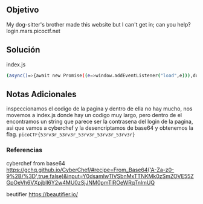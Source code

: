 ## Objetivo
My dog-sitter's brother made this website but I can't get in; can you help?
login.mars.picoctf.net
## Solución
index.js
```bash
(async()=>{await new Promise((e=>window.addEventListener("load",e))),document.querySelector("form").addEventListener("submit",(e=>{e.preventDefault();const r={u:"input[name=username]",p:"input[name=password]"},t={};for(const e in r)t[e]=btoa(document.querySelector(r[e]).value).replace(/=/g,"");return"YWRtaW4"!==t.u?alert("Incorrect Username"):"cGljb0NURns1M3J2M3JfNTNydjNyXzUzcnYzcl81M3J2M3JfNTNydjNyfQ"!==t.p?alert("Incorrect Password"):void alert(`Correct Password! Your flag is ${atob(t.p)}.`)}))})();
```
## Notas Adicionales
inspeccionamos el codigo de la pagina y dentro de ella no hay mucho, nos movemos a index.js donde hay un codigo muy largo, pero dentro de el encontramos un string que parece ser la contrasena del login de la pagina, asi que vamos a cyberchef y la desencriptamos de base64 y obtenemos la flag.
`picoCTF{53rv3r_53rv3r_53rv3r_53rv3r_53rv3r}`
### Referencias
cyberchef from base64
https://gchq.github.io/CyberChef/#recipe=From_Base64('A-Za-z0-9%2B/%3D',true,false)&input=Y0dsamIwTlVSbnMxTTNKMk0zSmZOVE55ZGpOeVh6VXpjbll6Y2w4MU0zSjJNM0pmTlROeWRqTnlmUQ

beutifier
https://beautifier.io/
